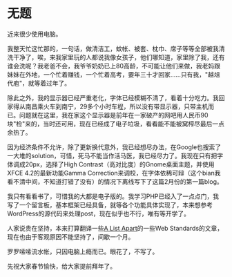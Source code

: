 # 无题

近来很少使用电脑。

我整天忙这忙那的，一句话，做清洁工，蚊帐、被套、枕巾、席子等等全部被我清洗干净了，唉，来我家里玩的人都说我像女孩子，他们哪知道，家里除了我，还有谁会洗呢？我老爸不会，我爷爷奶奶已上80高龄，不可能让他们来做，我老妈跟妹妹在外地，一个忙着赚钱，一个忙着高考，要年三十才回家……只有我，"越俎代庖"，就等着过年了。

除此之外，我的显示器已经严重老化，字体已经模糊不清了，看着十分吃力。我回家得从南昌乘火车到南宁，29多个小时车程，所以没有带显示器，只带主机而已。问题就在这里，我在家这个显示器是前年在一家破产的网吧用人民币90块"检"来的，当时还可用，现在已经成了电子垃圾，看看能不能被窝榨尽最后一点余热了。

因为经济条件不允许，除了更新换代意外，我已经想尽办法，在Google也搜索了一大堆的solution，可惜，死马不能当作活马医，我已经尽力了。我现在只有把字体调成20px，选择了High Contrast（高对比度）的Gnome桌面主题，并使用XFCE 4.2的最新功能Gamma Correction来调校，在字体依稀可辩（这个bian我看不清中间，不知道打错了没有）的情况下离线写下了这篇2月份的第一篇blog。

我只有看看书了，可惜我的大都是电子版的。我学习PHP已经入了一点点门，我写了一个留言板，基本框架已经具备，就等各个功能具体实现了，本来想参考WordPress的源代码来处理post，现在似乎也不行，唯有等开学了。

人家说贵在坚持，本来打算翻译一些[A List Apart][0]的一些Web Standards的文章，现在也由于客观原因不能坚持了，间歇一个月。

罗罗嗦嗦流水帐，只因电脑上瘾而已。眼花了，不写了。

先祝大家春节愉快，给大家提前拜年了。

[0]: http://alistapart.com/
